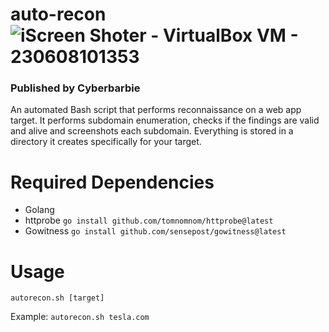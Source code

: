 # auto-recon![iScreen Shoter - VirtualBox VM - 230608101353](https://github.com/cyberbarbie/auto-recon/assets/34199879/74080353-b6b3-4a89-9b85-5e97b786d196)


### Published by Cyberbarbie

An automated Bash script that performs reconnaissance on a web app target. It performs subdomain enumeration, checks if the findings are valid and alive and screenshots each subdomain. Everything is stored in a directory it creates specifically for your target.

# Required Dependencies 
- Golang
- httprobe `go install github.com/tomnomnom/httprobe@latest`
- Gowitness  `go install github.com/sensepost/gowitness@latest`
  
# Usage 
`autorecon.sh [target]`

Example: `autorecon.sh tesla.com`
